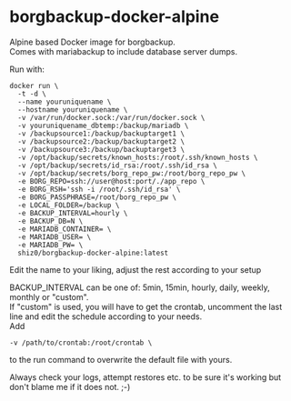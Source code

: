 # borgbackup-docker-alpine
Alpine based Docker image for borgbackup.\
Comes with mariabackup to include database server dumps.

Run with:
```
docker run \
  -t -d \
  --name youruniquename \
  --hostname youruniquename \
  -v /var/run/docker.sock:/var/run/docker.sock \
  -v youruniquename_dbtemp:/backup/mariadb \
  -v /backupsource1:/backup/backuptarget1 \
  -v /backupsource2:/backup/backuptarget2 \
  -v /backupsource3:/backup/backuptarget3 \
  -v /opt/backup/secrets/known_hosts:/root/.ssh/known_hosts \
  -v /opt/backup/secrets/id_rsa:/root/.ssh/id_rsa \
  -v /opt/backup/secrets/borg_repo_pw:/root/borg_repo_pw \
  -e BORG_REPO=ssh://user@host:port/./app_repo \
  -e BORG_RSH='ssh -i /root/.ssh/id_rsa' \
  -e BORG_PASSPHRASE=/root/borg_repo_pw \
  -e LOCAL_FOLDER=/backup \
  -e BACKUP_INTERVAL=hourly \
  -e BACKUP_DB=N \
  -e MARIADB_CONTAINER= \
  -e MARIADB_USER= \
  -e MARIADB_PW= \
  shiz0/borgbackup-docker-alpine:latest
```
Edit the name to your liking, adjust the rest according to your setup

BACKUP_INTERVAL can be one of: 5min, 15min, hourly, daily, weekly, monthly or "custom".\
If "custom" is used, you will have to get the crontab, uncomment the last line and edit the schedule according to your needs.\
Add
```
-v /path/to/crontab:/root/crontab \
```
to the run command to overwrite the default file with yours.

Always check your logs, attempt restores etc. to be sure it's working but don't blame me if it does not. ;-)
